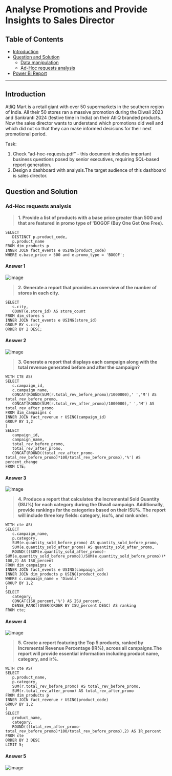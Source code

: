# Analyse Promotions and Provide Insights to Sales Director

## Table of Contents

- [Introduction](#Introduction)
- [Question and Solution](#question-and-solution)
    - [Data manipulation](#data-manipulation)
    - [Ad-Hoc requests analysis](#Ad-Hoc-requests-analysis)
- [Power Bi Report](https://www.novypro.com/project/-analyse-promotions-and-provide-tangible-insights-to-sales-director-power-bi)

***

## Introduction
AtliQ Mart is a retail giant with over 50 supermarkets in the southern region of India. All their 50 stores ran a massive promotion during the Diwali 2023 and Sankranti 2024 (festive time in India) on their AtliQ branded products. Now the sales director wants to understand which promotions did well and which did not so that they can make informed decisions for their next promotional period.

Task:
1.    Check “ad-hoc-requests.pdf” - this document includes important business questions posed by senior executives, requiring SQL-based report generation.
2.    Design a dashboard with analysis.The target audience of this dashboard is sales director.

## Question and Solution
### **Ad-Hoc requests analysis**
> **1. Provide a list of products with a base price greater than 500 and that are featured in promo type of 'BOGOF (Buy One Get One Free).**
```
SELECT
   DISTINCT p.product_code,
   p.product_name
FROM dim_products p
INNER JOIN fact_events e USING(product_code)
WHERE e.base_price > 500 and e.promo_type = 'BOGOF';
```
#### Answer 1
![image](https://github.com/nabyendukuiti/Analyse-Promotions-and-Provide-Insights-to-Sales-Director/assets/140970847/ee33e60b-7126-4ede-90a9-bb2ffe0ca543)

> **2. Generate a report that provides an overview of the number of stores in each city.**
```
SELECT
   s.city,
   COUNT(e.store_id) AS store_count
FROM dim_stores s
INNER JOIN fact_events e USING(store_id)
GROUP BY s.city
ORDER BY 2 DESC;
```
#### Answer 2
![image](https://github.com/nabyendukuiti/Analyse-Promotions-and-Provide-Insights-to-Sales-Director/assets/140970847/d6a06e41-ae43-4049-91b8-c93e6e421a22)

> **3. Generate a report that displays each campaign along with the total revenue generated before and after the campaign?**
```
WITH CTE AS(
SELECT 
   c.campaign_id,
   c.campaign_name,
   CONCAT(ROUND(SUM(r.total_rev_before_promo)/1000000),' ','M') AS total_rev_before_promo,
   CONCAT(ROUND(SUM(r.total_rev_after_promo)/1000000),' ','M') AS total_rev_after_promo
FROM dim_campaigns c
INNER JOIN fact_revenue r USING(campaign_id)
GROUP BY 1,2
)
SELECT 
   campaign_id, 
   campaign_name, 
   total_rev_before_promo, 
   total_rev_after_promo,
   CONCAT(ROUND((total_rev_after_promo-total_rev_before_promo)*100/total_rev_before_promo),'%') AS percent_change
FROM CTE;
```
#### Answer 3
![image](https://github.com/nabyendukuiti/Analyse-Promotions-and-Provide-Insights-to-Sales-Director/assets/140970847/6d8f0cdd-e292-49ac-99ca-57bcdfb70041)

> **4. Produce a report that calculates the Incremental Sold Quantity (ISU%) for each category during the Diwall campaign. 
Additionally, provide rankings for the categories based on their ISU%. The report will include three 
key fields: category, isu%, and rank order.**
```
WITH cte AS(    
SELECT 
   c.campaign_name,
   p.category,
   SUM(e.quantity_sold_before_promo) AS quantity_sold_before_promo,
   SUM(e.quantity_sold_after_promo) AS quantity_sold_after_promo,
   ROUND(((SUM(e.quantity_sold_after_promo)-SUM(e.quantity_sold_before_promo))/SUM(e.quantity_sold_before_promo))* 100,2) AS ISU_percent
FROM dim_campaigns c
INNER JOIN fact_events e USING(campaign_id)
INNER JOIN dim_products p USING(product_code)
WHERE c.campaign_name = 'Diwali'
GROUP BY 1,2
)
SELECT
   category,
   CONCAT(ISU_percent,'%') AS ISU_percent,
   DENSE_RANK()OVER(ORDER BY ISU_percent DESC) AS ranking
FROM cte;
```
#### Answer 4
![image](https://github.com/nabyendukuiti/Analyse-Promotions-and-Provide-Insights-to-Sales-Director/assets/140970847/7cc8ea43-bc87-4daf-8c3c-b9d4f7ed688f)

> **5. Create a report featuring the Top 5 products, ranked by Incremental Revenue Percentage (IR%), across all campaigns.The report will provide essential information including product name, category, and ir%.**
```
WITH cte AS( 
SELECT
   p.product_name,
   p.category,
   SUM(r.total_rev_before_promo) AS total_rev_before_promo,
   SUM(r.total_rev_after_promo) AS total_rev_after_promo
FROM dim_products p
INNER JOIN fact_revenue r USING(product_code)
GROUP BY 1,2
)
SELECT 
   product_name,
   category,
   ROUND(((total_rev_after_promo-total_rev_before_promo)*100/total_rev_before_promo),2) AS IR_percent
FROM cte
ORDER BY 3 DESC
LIMIT 5;
```
#### Answer 5
![image](https://github.com/nabyendukuiti/Analyse-Promotions-and-Provide-Insights-to-Sales-Director/assets/140970847/045f55e9-9444-47a1-b067-2b59c32bd377)

